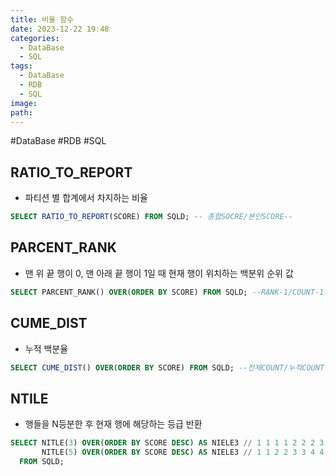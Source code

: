 ```yaml
---
title: 비율 함수
date: 2023-12-22 19:48
categories:
  - DataBase
  - SQL
tags:
  - DataBase
  - RDB
  - SQL
image: 
path:
---
```

#DataBase #RDB #SQL 

## RATIO_TO_REPORT

- 파티션 별 합계에서 차지하는 비율

```sql
SELECT RATIO_TO_REPORT(SCORE) FROM SQLD; -- 총합SOCRE/본인SCORE--
```

## PARCENT_RANK

- 맨 위 끝 행이 0, 맨 아래 끝 행이 1일 때 현재 행이 위치하는 백분위 순위 값

```sql
SELECT PARCENT_RANK() OVER(ORDER BY SCORE) FROM SQLD; --RANK-1/COUNT-1--
```

## CUME_DIST

- 누적 백분율

```sql
SELECT CUME_DIST() OVER(ORDER BY SCORE) FROM SQLD; --전체COUNT/누적COUNT--
```

## NTILE

- 행들을 N등분한 후 현재 행에 해당하는 등급 반환

```sql
SELECT NITLE(3) OVER(ORDER BY SCORE DESC) AS NIELE3 // 1 1 1 1 2 2 2 3 3 3 --할당할 행이 남으면 맨 앞그룹부터 하나씩!
       NITLE(5) OVER(ORDER BY SCORE DESC) AS NIELE3 // 1 1 2 2 3 3 4 4 5 5
  FROM SQLD; 
```